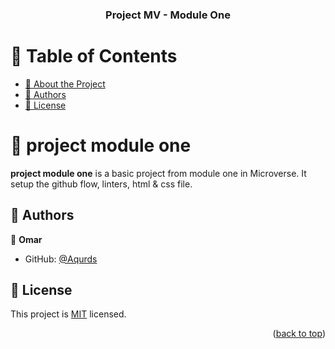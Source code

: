 <a name="readme-top"></a>

<!--
HOW TO USE:
This is an example of how you may give instructions on setting up your project locally.

Modify this file to match your project and remove sections that don't apply.

REQUIRED SECTIONS:
- Table of Contents
- About the Project
  - Built With
  - Live Demo
- Getting Started
- Authors
- Future Features
- Contributing
- Show your support
- Acknowledgements
- License

OPTIONAL SECTIONS:
- FAQ

After you're finished please remove all the comments and instructions!
-->

<div align="center">

  <h3><b>Project MV - Module One</b></h3>

</div>

<!-- TABLE OF CONTENTS -->

# 📗 Table of Contents

- [📖 About the Project](#about-project)
- [👥 Authors](#authors)
- [📝 License](#license)

<!-- PROJECT DESCRIPTION -->

# 📖 project module one <a name="about-project"></a>


**project module one** is a basic project from module one in Microverse. It setup the github flow, linters, html & css file.






<!-- AUTHORS -->

## 👥 Authors <a name="authors"></a>

👤 **Omar**

- GitHub: [@Aqurds](https://github.com/Aqurds)
<!-- - Twitter: [@twitterhandle](https://twitter.com/twitterhandle) -->
<!-- - LinkedIn: [LinkedIn](https://linkedin.com/in/linkedinhandle) -->



<!-- LICENSE -->

## 📝 License <a name="license"></a>

This project is [MIT](./LICENSE) licensed.

<p align="right">(<a href="#readme-top">back to top</a>)</p>